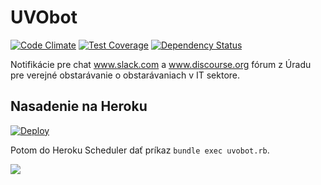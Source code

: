 # UVObot

[![Code Climate](https://codeclimate.com/github/slovensko-digital/uvobot/badges/gpa.svg)](https://codeclimate.com/github/slovensko-digital/uvobot) [![Test Coverage](https://codeclimate.com/github/slovensko-digital/uvobot/badges/coverage.svg)](https://codeclimate.com/github/slovensko-digital/uvobot/coverage) [![Dependency Status](https://gemnasium.com/slovensko-digital/uvobot.svg)](https://gemnasium.com/slovensko-digital/uvobot)


Notifikácie pre chat www.slack.com a www.discourse.org fórum z Úradu pre verejné obstarávanie o obstarávaniach v IT sektore.

## Nasadenie na Heroku

[![Deploy](https://www.herokucdn.com/deploy/button.svg)](https://heroku.com/deploy)

Potom do Heroku Scheduler dať príkaz `bundle exec uvobot.rb`.

![](https://cloud.githubusercontent.com/assets/26342/19301925/3d98ab26-9062-11e6-99e3-9b62d458ac8c.png)
